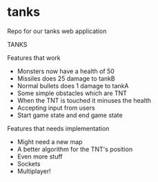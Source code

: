 # tanks
Repo for our tanks web application

TANKS

Features that work
- Monsters now have a health of 50
- Missiles does 25 damage to tankB
- Normal bullets does 1 damage to tankA
- Some simple obstacles which are TNT
- When the TNT is touched it minuses the health
- Accepting input from users
- Start game state and end game state

Features that needs implementation
- Might need a new map
- A better algorithm for the TNT's position
- Even more stuff
- Sockets
- Multiplayer!

